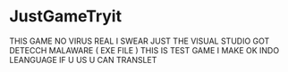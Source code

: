 # JustGameTryit 
THIS GAME NO VIRUS REAL I SWEAR JUST THE VISUAL STUDIO GOT DETECCH MALAWARE ( EXE FILE ) 
THIS IS TEST GAME I MAKE  OK
INDO LEANGUAGE IF U US U CAN TRANSLET 
